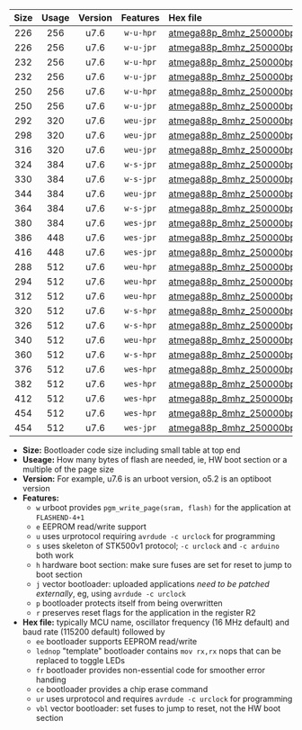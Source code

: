 |Size|Usage|Version|Features|Hex file|
|:-:|:-:|:-:|:-:|:--|
|226|256|u7.6|`w-u-hpr`|[atmega88p_8mhz_250000bps_ur.hex](https://raw.githubusercontent.com/stefanrueger/urboot/main//atmega88p_8mhz_250000bps_ur.hex)|
|226|256|u7.6|`w-u-jpr`|[atmega88p_8mhz_250000bps_ur_vbl.hex](https://raw.githubusercontent.com/stefanrueger/urboot/main//atmega88p_8mhz_250000bps_ur_vbl.hex)|
|232|256|u7.6|`w-u-hpr`|[atmega88p_8mhz_250000bps_lednop_ur.hex](https://raw.githubusercontent.com/stefanrueger/urboot/main//atmega88p_8mhz_250000bps_lednop_ur.hex)|
|232|256|u7.6|`w-u-jpr`|[atmega88p_8mhz_250000bps_lednop_ur_vbl.hex](https://raw.githubusercontent.com/stefanrueger/urboot/main//atmega88p_8mhz_250000bps_lednop_ur_vbl.hex)|
|250|256|u7.6|`w-u-hpr`|[atmega88p_8mhz_250000bps_lednop_fr_ur.hex](https://raw.githubusercontent.com/stefanrueger/urboot/main//atmega88p_8mhz_250000bps_lednop_fr_ur.hex)|
|250|256|u7.6|`w-u-jpr`|[atmega88p_8mhz_250000bps_lednop_fr_ur_vbl.hex](https://raw.githubusercontent.com/stefanrueger/urboot/main//atmega88p_8mhz_250000bps_lednop_fr_ur_vbl.hex)|
|292|320|u7.6|`weu-jpr`|[atmega88p_8mhz_250000bps_ee_ur_vbl.hex](https://raw.githubusercontent.com/stefanrueger/urboot/main//atmega88p_8mhz_250000bps_ee_ur_vbl.hex)|
|298|320|u7.6|`weu-jpr`|[atmega88p_8mhz_250000bps_ee_lednop_ur_vbl.hex](https://raw.githubusercontent.com/stefanrueger/urboot/main//atmega88p_8mhz_250000bps_ee_lednop_ur_vbl.hex)|
|316|320|u7.6|`weu-jpr`|[atmega88p_8mhz_250000bps_ee_lednop_fr_ur_vbl.hex](https://raw.githubusercontent.com/stefanrueger/urboot/main//atmega88p_8mhz_250000bps_ee_lednop_fr_ur_vbl.hex)|
|324|384|u7.6|`w-s-jpr`|[atmega88p_8mhz_250000bps_vbl.hex](https://raw.githubusercontent.com/stefanrueger/urboot/main//atmega88p_8mhz_250000bps_vbl.hex)|
|330|384|u7.6|`w-s-jpr`|[atmega88p_8mhz_250000bps_lednop_vbl.hex](https://raw.githubusercontent.com/stefanrueger/urboot/main//atmega88p_8mhz_250000bps_lednop_vbl.hex)|
|344|384|u7.6|`weu-jpr`|[atmega88p_8mhz_250000bps_ee_lednop_fr_ce_ur_vbl.hex](https://raw.githubusercontent.com/stefanrueger/urboot/main//atmega88p_8mhz_250000bps_ee_lednop_fr_ce_ur_vbl.hex)|
|364|384|u7.6|`w-s-jpr`|[atmega88p_8mhz_250000bps_lednop_fr_vbl.hex](https://raw.githubusercontent.com/stefanrueger/urboot/main//atmega88p_8mhz_250000bps_lednop_fr_vbl.hex)|
|380|384|u7.6|`wes-jpr`|[atmega88p_8mhz_250000bps_ee_vbl.hex](https://raw.githubusercontent.com/stefanrueger/urboot/main//atmega88p_8mhz_250000bps_ee_vbl.hex)|
|386|448|u7.6|`wes-jpr`|[atmega88p_8mhz_250000bps_ee_lednop_vbl.hex](https://raw.githubusercontent.com/stefanrueger/urboot/main//atmega88p_8mhz_250000bps_ee_lednop_vbl.hex)|
|416|448|u7.6|`wes-jpr`|[atmega88p_8mhz_250000bps_ee_lednop_fr_vbl.hex](https://raw.githubusercontent.com/stefanrueger/urboot/main//atmega88p_8mhz_250000bps_ee_lednop_fr_vbl.hex)|
|288|512|u7.6|`weu-hpr`|[atmega88p_8mhz_250000bps_ee_ur.hex](https://raw.githubusercontent.com/stefanrueger/urboot/main//atmega88p_8mhz_250000bps_ee_ur.hex)|
|294|512|u7.6|`weu-hpr`|[atmega88p_8mhz_250000bps_ee_lednop_ur.hex](https://raw.githubusercontent.com/stefanrueger/urboot/main//atmega88p_8mhz_250000bps_ee_lednop_ur.hex)|
|312|512|u7.6|`weu-hpr`|[atmega88p_8mhz_250000bps_ee_lednop_fr_ur.hex](https://raw.githubusercontent.com/stefanrueger/urboot/main//atmega88p_8mhz_250000bps_ee_lednop_fr_ur.hex)|
|320|512|u7.6|`w-s-hpr`|[atmega88p_8mhz_250000bps.hex](https://raw.githubusercontent.com/stefanrueger/urboot/main//atmega88p_8mhz_250000bps.hex)|
|326|512|u7.6|`w-s-hpr`|[atmega88p_8mhz_250000bps_lednop.hex](https://raw.githubusercontent.com/stefanrueger/urboot/main//atmega88p_8mhz_250000bps_lednop.hex)|
|340|512|u7.6|`weu-hpr`|[atmega88p_8mhz_250000bps_ee_lednop_fr_ce_ur.hex](https://raw.githubusercontent.com/stefanrueger/urboot/main//atmega88p_8mhz_250000bps_ee_lednop_fr_ce_ur.hex)|
|360|512|u7.6|`w-s-hpr`|[atmega88p_8mhz_250000bps_lednop_fr.hex](https://raw.githubusercontent.com/stefanrueger/urboot/main//atmega88p_8mhz_250000bps_lednop_fr.hex)|
|376|512|u7.6|`wes-hpr`|[atmega88p_8mhz_250000bps_ee.hex](https://raw.githubusercontent.com/stefanrueger/urboot/main//atmega88p_8mhz_250000bps_ee.hex)|
|382|512|u7.6|`wes-hpr`|[atmega88p_8mhz_250000bps_ee_lednop.hex](https://raw.githubusercontent.com/stefanrueger/urboot/main//atmega88p_8mhz_250000bps_ee_lednop.hex)|
|412|512|u7.6|`wes-hpr`|[atmega88p_8mhz_250000bps_ee_lednop_fr.hex](https://raw.githubusercontent.com/stefanrueger/urboot/main//atmega88p_8mhz_250000bps_ee_lednop_fr.hex)|
|454|512|u7.6|`wes-hpr`|[atmega88p_8mhz_250000bps_ee_lednop_fr_ce.hex](https://raw.githubusercontent.com/stefanrueger/urboot/main//atmega88p_8mhz_250000bps_ee_lednop_fr_ce.hex)|
|454|512|u7.6|`wes-jpr`|[atmega88p_8mhz_250000bps_ee_lednop_fr_ce_vbl.hex](https://raw.githubusercontent.com/stefanrueger/urboot/main//atmega88p_8mhz_250000bps_ee_lednop_fr_ce_vbl.hex)|

- **Size:** Bootloader code size including small table at top end
- **Useage:** How many bytes of flash are needed, ie, HW boot section or a multiple of the page size
- **Version:** For example, u7.6 is an urboot version, o5.2 is an optiboot version
- **Features:**
  + `w` urboot provides `pgm_write_page(sram, flash)` for the application at `FLASHEND-4+1`
  + `e` EEPROM read/write support
  + `u` uses urprotocol requiring `avrdude -c urclock` for programming
  + `s` uses skeleton of STK500v1 protocol; `-c urclock` and `-c arduino` both work
  + `h` hardware boot section: make sure fuses are set for reset to jump to boot section
  + `j` vector bootloader: uploaded applications *need to be patched externally*, eg, using `avrdude -c urclock`
  + `p` bootloader protects itself from being overwritten
  + `r` preserves reset flags for the application in the register R2
- **Hex file:** typically MCU name, oscillator frequency (16 MHz default) and baud rate (115200 default) followed by
  + `ee` bootloader supports EEPROM read/write
  + `lednop` "template" bootloader contains `mov rx,rx` nops that can be replaced to toggle LEDs
  + `fr` bootloader provides non-essential code for smoother error handing
  + `ce` bootloader provides a chip erase command
  + `ur` uses urprotocol and requires `avrdude -c urclock` for programming
  + `vbl` vector bootloader: set fuses to jump to reset, not the HW boot section

